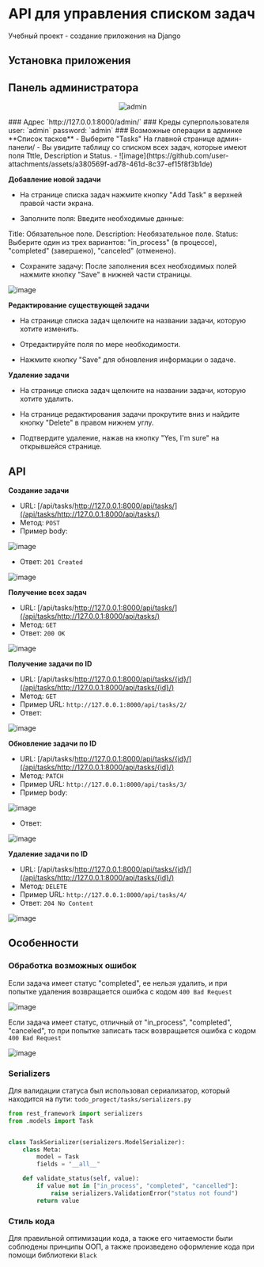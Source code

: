# API для управления списком задач
Учебный проект - создание приложения на Django

## Установка приложения

## Панель администратора
<p align="center">
 <img src="https://github.com/user-attachments/assets/f730c318-6c8c-4212-a31e-06934d82ca2d" alt="admin">
</p>
### Адрес
`http://127.0.0.1:8000/admin/`
### Креды суперпользователя
user: `admin`
password: `admin`
### Возможные операции в админке
**Список тасков**
- Выберите "Tasks" На главной странице админ-панели/
- Вы увидите таблицу со списком всех задач, которые имеют поля Tttle, Description и Status.
- 
![image](https://github.com/user-attachments/assets/a380569f-ad78-461d-8c37-ef15f8f3b1de)


**Добавление новой задачи**
- На странице списка задач нажмите кнопку "Add Task" в верхней правой части экрана.

- Заполните поля: Введите необходимые данные:

Title: Обязательное поле.
Description: Необязательное поле.
Status: Выберите один из трех вариантов: "in_process" (в процессе), "completed" (завершено), "canceled" (отменено).
- Сохраните задачу: После заполнения всех необходимых полей нажмите кнопку "Save" в нижней части страницы.

![image](https://github.com/user-attachments/assets/26983e80-3ea0-435d-9e83-1b2818ccfccf)

**Редактирование существующей задачи**
- На странице списка задач щелкните на названии задачи, которую хотите изменить.

- Отредактируйте поля по мере необходимости.

- Нажмите кнопку "Save" для обновления информации о задаче.

**Удаление задачи**
- На странице списка задач щелкните на названии задачи, которую хотите удалить.

- На странице редактирования задачи прокрутите вниз и найдите кнопку "Delete" в правом нижнем углу.

- Подтвердите удаление, нажав на кнопку "Yes, I'm sure" на открывшейся странице.
## API
**Создание задачи**
- URL: [/api/tasks/http://127.0.0.1:8000/api/tasks/](/api/tasks/http://127.0.0.1:8000/api/tasks/)
- Метод: `POST`
- Пример body:

![image](https://github.com/user-attachments/assets/2a477af0-2df8-4429-a5fa-96fdffc28717)

- Ответ: `201 Created`

![image](https://github.com/user-attachments/assets/fb94e478-45f6-4b67-aa58-ba2a9d434166)

**Получение всех задач**
- URL: [/api/tasks/http://127.0.0.1:8000/api/tasks/](/api/tasks/http://127.0.0.1:8000/api/tasks/)
- Метод: `GET`
- Ответ: `200 OK`

![image](https://github.com/user-attachments/assets/e97f9094-69e9-428b-887f-0db202e4e8b6)

**Получение задачи по ID**
- URL: [/api/tasks/http://127.0.0.1:8000/api/tasks/{id}/](/api/tasks/http://127.0.0.1:8000/api/tasks/{id}/)
- Метод: `GET`
- Пример URL: `http://127.0.0.1:8000/api/tasks/2/`
- Ответ:
 
![image](https://github.com/user-attachments/assets/9f5d336f-46f3-4954-9576-04b7036bfb39)

**Обновление задачи по ID**
- URL: [/api/tasks/http://127.0.0.1:8000/api/tasks/{id}/](/api/tasks/http://127.0.0.1:8000/api/tasks/{id}/)
- Метод: `PATCH`
- Пример URL: `http://127.0.0.1:8000/api/tasks/3/`
- Пример body:

![image](https://github.com/user-attachments/assets/e609af06-f948-4104-861d-ca3f8f092c0d)

- Ответ:

![image](https://github.com/user-attachments/assets/4f15f80f-4f21-4576-8dc8-9dddcd559070)

**Удаление задачи по ID**
- URL: [/api/tasks/http://127.0.0.1:8000/api/tasks/{id}/](/api/tasks/http://127.0.0.1:8000/api/tasks/{id}/)
- Метод: `DELETE`
- Пример URL: `http://127.0.0.1:8000/api/tasks/4/`
- Ответ: `204 No Content`

![image](https://github.com/user-attachments/assets/812748e9-dcbb-4cee-a24d-f7ba215f9beb)

## Особенности
### Обработка возможных ошибок
Если задача имеет статус "completed", ее нельзя удалить, и при попытке удаления возвращается ошибка с кодом `400 Bad Request`

![image](https://github.com/user-attachments/assets/5ea36441-6b0f-4b50-9dbc-96992f5cf803)

Если задача имеет статус, отличный от "in_process", "completed", "canceled", то при попытке записать таск возвращается ошибка с кодом `400 Bad Request`

![image](https://github.com/user-attachments/assets/24824d75-0adf-44a9-b0f6-32205b263b55)

### Serializers
Для валидации статуса был использовал сериализатор, который находится на пути: `todo_progect/tasks/serializers.py`

```python
from rest_framework import serializers
from .models import Task


class TaskSerializer(serializers.ModelSerializer):
    class Meta:
        model = Task
        fields = "__all__"

    def validate_status(self, value):
        if value not in ["in_process", "completed", "cancelled"]:
            raise serializers.ValidationError("status not found")
        return value
```

### Стиль кода
Для правильной оптимизации кода, а также его читаемости были соблюдены принципы ООП, а также произведено оформление кода при помощи библиотеки `Black`
